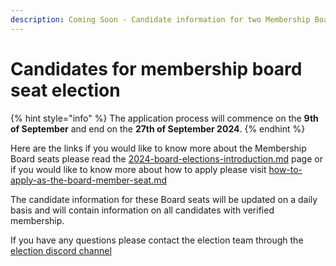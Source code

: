 ```yaml
---
description: Coming Soon - Candidate information for two Membership Board Seat elections.
---
```


# Candidates for membership board seat election

{% hint style="info" %}
The application process will commence on the **9th of September** and end on the **27th of September 2024**. &#x20;
{% endhint %}

Here are the links if you would like to know more about the Membership Board seats please read the [2024-board-elections-introduction.md](2024-board-elections-introduction.md "mention") page or if you would like to know more about how to apply please visit [how-to-apply-as-the-board-member-seat.md](how-to-apply-as-the-board-member-seat.md "mention")

The candidate information for these Board seats will be updated on a daily basis and will contain information on all candidates with verified membership.

If you have any questions please contact the election team through the [election discord channel](https://discord.com/channels/1136727663583698984/1270677346743222337)
